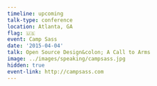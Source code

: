 ```yaml
---
timeline: upcoming
talk-type: conference
location: Atlanta, GA
flag: 🇺🇸
event: Camp Sass
date: '2015-04-04'
talk: Open Source Design&colon; A Call to Arms
image: ../images/speaking/campsass.jpg
hidden: true
event-link: http://campsass.com
---
```

